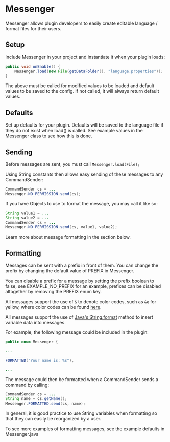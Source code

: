 Messenger
=============

Messenger allows plugin developers to easily create editable language / format files for their users.


Setup
-------
Include Messenger in your project and instantiate it when your plugin loads:

```java
public void onEnable() {
    Messenger.load(new File(getDataFolder(), "language.properties"));
}
```

The above must be called for modified values to be loaded and default values to be saved to the config. If not called, it will always return default values.


Defaults
-------

Set up defaults for your plugin. Defaults will be saved to the language file if they do not exist when load() is called. See example values in the Messenger class to see how this is done.

Sending
-------

Before messages are sent, you must call ```Messenger.load(File);```

Using String constants then allows easy sending of these messages to any CommandSender:

```java
CommandSender cs = ...
Messenger.NO_PERMISSION.send(cs);
```

If you have Objects to use to format the message, you may call it like so:

```java
String value1 = ...
String value2 = ...
CommandSender cs = ...
Messenger.NO_PERMISSION.send(cs, value1, value2);
```

Learn more about message formatting in the section below.

Formatting
-------

Messages can be sent with a prefix in front of them. You can change the prefix by changing the default value of PREFIX in Messenger.

You can disable a prefix for a message by setting the prefix boolean to false, see EXAMPLE_NO_PREFIX for an example, prefixes can be disabled altogether by removing the PREFIX enum key.

All messages support the use of ```&``` to denote color codes, such as ```&e``` for yellow, where color codes can be found [here](http://ess.khhq.net/mc/).

All messages support the use of [Java's String.format](http://docs.oracle.com/javase/7/docs/api/java/lang/String.html#format%28java.lang.String,%20java.lang.Object...%29) method to insert variable data into messages.

For example, the following message could be included in the plugin:

```java
public enum Messenger {

...

FORMATTED("Your name is: %s"),

...
```

The message could then be formatted when a CommandSender sends a command by calling:

```java
CommandSender cs = ...
String name = cs.getName();
Messenger.FORMATTED.send(cs, name);
```

In general, it is good practice to use String variables when formatting so that they can easily be reorganized by a user.

To see more examples of formatting messages, see the example defaults in Messenger.java
